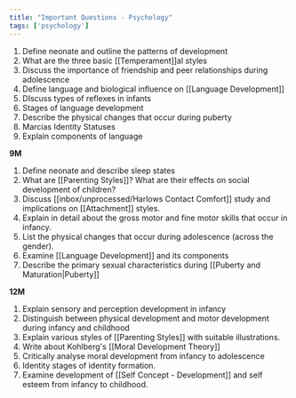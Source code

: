 ```yaml
---
title: "Important Questions - Psychology"
tags: ['psychology']
---
```


1. Define neonate and outline the patterns of development 
2. What are the three basic [[Temperament]]al styles 
3. Discuss the importance of friendship and peer relationships during adolescence 
4. Define language and biological influence on [[Language Development]] 
5. DIscuss types of reflexes in infants
6. Stages of language development 
7. Describe the physical changes that occur during puberty 
8. Marcias Identity Statuses 
9. Explain components of language 

**9M**
1. Define neonate and describe sleep states 
2. What are [[Parenting Styles]]? What are their effects on social development of children?
3. Discuss [[inbox/unprocessed/Harlows Contact Comfort]] study and implications on [[Attachment]] styles.
4. Explain in detail about the gross motor and fine motor skills that occur in infancy.
5. List the physical changes that occur during adolescence (across the gender).
6. Examine [[Language Development]] and its components 
7. Describe the primary sexual characteristics during [[Puberty and Maturation|Puberty]]

**12M**
1. Explain sensory and perception development in infancy 
2. Distinguish between physical development and motor development during infancy and childhood
3. Explain various styles of [[Parenting Styles]] with suitable illustrations. 
4. Write about Kohlberg's [[Moral Development Theory]] 
5. Critically analyse moral development from infancy to adolescence 
6. Identity stages of identity formation. 
7. Examine development of [[Self Concept - Development]] and self esteem from infancy to childhood.

